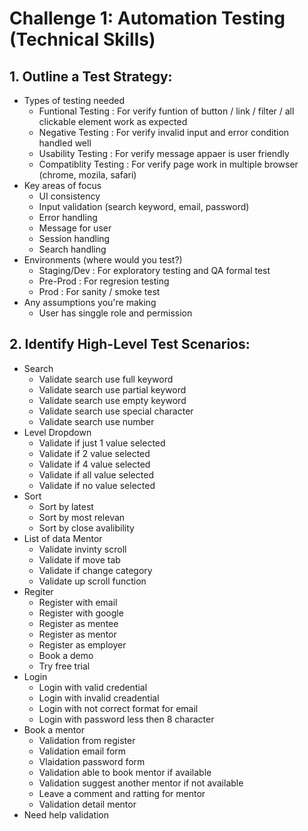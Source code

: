 # Challenge 1: Automation Testing (Technical Skills)

## 1. Outline a Test Strategy:
- Types of testing needed
    - Funtional Testing : For verify funtion of button / link / filter / all clickable element work as expected
    - Negative Testing : For verify invalid input and error condition handled well
    - Usability Testing : For verify message appaer is user friendly
    - Compatiblity Testing : For verify page work in multiple browser (chrome, mozila, safari)
- Key areas of focus
    - UI consistency
    - Input validation (search keyword, email, password)
    - Error handling
    - Message for user
    - Session handling
    - Search handling
- Environments (where would you test?)
    - Staging/Dev : For exploratory testing and QA formal test
    - Pre-Prod : For regresion testing
    - Prod : For sanity / smoke test
- Any assumptions you're making
    - User has singgle role and permission

## 2. Identify High-Level Test Scenarios:
- Search
    - Validate search use full keyword
    - Validate search use partial keyword
    - Validate search use empty keyword
    - Validate search use special character
    - Validate search use number
- Level Dropdown
    - Validate if just 1 value selected
    - Validate if 2 value selected
    - Validate if 4 value selected
    - Validate if all value selected
    - Validate if no value selected
- Sort
    - Sort by latest
    - Sort by most relevan
    - Sort by close avalibility
- List of data Mentor
    - Validate invinty scroll
    - Validate if move tab
    - Validate if change category
    - Validate up scroll function
- Regiter
    - Register with email 
    - Register with google
    - Register as mentee
    - Register as mentor
    - Register as employer
    - Book a demo
    - Try free trial
- Login
    - Login with valid credential
    - Login with invalid creadential
    - Login with not correct format for email
    - Login with password less then 8 character
- Book a mentor
    - Validation from register
    - Validation email form
    - Vlaidation password form
    - Validation able to book mentor if available
    - Validation suggest another mentor if not available
    - Leave a comment and ratting for mentor
    - Validation detail mentor
- Need help validation


